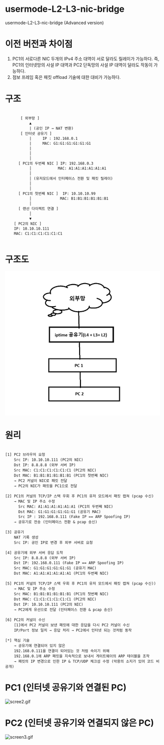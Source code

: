 # usermode-L2-L3-nic-bridge

usermode-L2-L3-nic-bridge (Advanced version)

# 이전 버전과 차이점

1. PC1의 서로다른 NIC 두개의 IPv4 주소 대역이 서로 달라도 릴레이가 가능하다.
    즉, PC1의 인터넷망의 사설 IP 대역과 PC2 단독망의 사설 IP 대역이 달라도 작동이 가능하다.
2. 점보 프레임 혹은 패킷 offload 기술에 대한 대비가 가능하다.

# 구조

```

       [ 외부망 ] 
           ▲
           | (공인 IP → NAT 변환) 
       [ 인터넷 공유기 ]  
           |     IP : 192.168.0.1
           |     MAC: G1:G1:G1:G1:G1:G1
           |                
           │
           │
      [ PC1의 두번째 NIC ] IP: 192.168.0.3
           │            MAC: A1:A1:A1:A1:A1:A1
           │    
           │ (유저모드에서 인터페이스 전환 및 패킷 릴레이)
           │ 
           │
      [ PC1의 첫번째 NIC ]  IP: 10.10.10.99
           │             MAC: B1:B1:B1:B1:B1:B1
           │
      [ 랜선 다이렉트 연결 ]
           │
           ▼
    [ PC2의 NIC ]
    IP: 10.10.10.111
    MAC: C1:C1:C1:C1:C1:C1
    
```
# 구조도

![screen4.png](screen4.png)

# 원리

```

[1] PC2 브라우저 요청
    Src IP: 10.10.10.111 (PC2의 NIC)
    Dst IP: 8.8.8.8 (외부 서버 IP)
    Src MAC: C1:C1:C1:C1:C1:C1 (PC2의 NIC)
    Dst MAC: B1:B1:B1:B1:B1:B1 (PC1의 첫번째 NIC)
    → PC2 커널이 NIC로 패킷 전달
    → PC2의 NIC가 패킷을 PC1으로 전달
          
[2] PC1의 커널의 TCP/IP 스택 우회 후 PC1의 유저 모드에서 패킷 캡쳐 (pcap 수신)   
    → MAC 및 IP 주소 수정
      Src MAC: A1:A1:A1:A1:A1:A1 (PC1의 두번째 NIC)
      Dst MAC: G1:G1:G1:G1:G1:G1 (공유기 MAC)
      Src IP : 192.168.0.111 (Fake IP == ARP Spoofing IP)
    → 공유기로 전송 (인터페이스 전환 & pcap 송신)

[3] 공유기
    NAT 기록 생성
    Src IP: 공인 IP로 변경 후 외부 서버로 요청

[4] 공유기에 외부 서버 응답 도착
    Src IP: 8.8.8.8 (외부 서버 IP)
    Dst IP: 192.168.0.111 (Fake IP == ARP Spoofing IP)
    Src MAC: G1:G1:G1:G1:G1:G1 (공유기 MAC)
    Dst MAC: A1:A1:A1:A1:A1:A1 (PC1의 두번째 NIC)

[5] PC1의 커널의 TCP/IP 스택 우회 후 PC1의 유저 모드에서 패킷 캡쳐 (pcap 수신)) 
    → MAC 및 IP 주소 수정
    Src MAC: B1:B1:B1:B1:B1:B1 (PC1의 첫번째 NIC)
    Dst MAC: C1:C1:C1:C1:C1:C1 (PC2의 NIC)
    Dst IP: 10.10.10.111 (PC2의 NIC)
    → PC2에게 유선으로 전달 (인터페이스 전환 & pcap 송신)

[6] PC2의 커널이 수신
    [1]에서 PC2 커널이 보낸 패킷에 대한 응답을 다시 PC2 커널이 수신
    IP/Port 정보 일치 → 응답 처리 → PC2에서 인터넷 되는 것처럼 동작

[*] 핵심 기술
    → 공유기에 연결되어 있지 않은
    192.168.0.111을 연결이 되어있는 것 처럼 속이기 위해
    192.168.0.1에 ARP 패킷을 지속적으로 보내서 게이트웨이의 ARP 테이블을 조작
    → 패킷의 IP 변경으로 인한 IP & TCP/UDP 체크섬 수정 (악용의 소지가 있어 코드 비공개)
```

# PC1 (인터넷 공유기와 연결된 PC)

![scree2.gif](screen2.gif)

# PC2 (인터넷 공유기와 연결되지 않은 PC)

![screen3.gif](screen3.gif)
